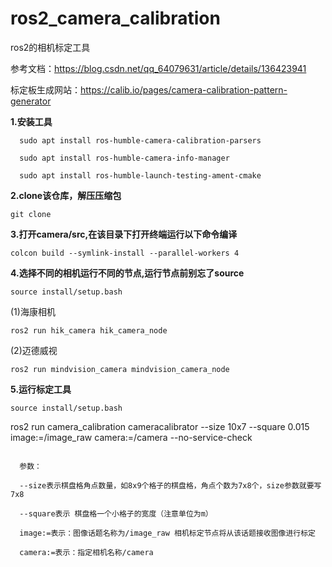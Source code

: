 # ros2_camera_calibration
ros2的相机标定工具

参考文档：https://blog.csdn.net/qq_64079631/article/details/136423941

标定板生成网站：https://calib.io/pages/camera-calibration-pattern-generator

**1.安装工具**
```
  sudo apt install ros-humble-camera-calibration-parsers
```
```
  sudo apt install ros-humble-camera-info-manager
```
```
  sudo apt install ros-humble-launch-testing-ament-cmake
```
**2.clone该仓库，解压压缩包**

```
git clone 
```

**3.打开camera/src,在该目录下打开终端运行以下命令编译**

```
colcon build --symlink-install --parallel-workers 4
```

**4.选择不同的相机运行不同的节点,运行节点前别忘了source**

```
source install/setup.bash 
```


(1)海康相机

```
ros2 run hik_camera hik_camera_node 
```


(2)迈德威视

```
ros2 run mindvision_camera mindvision_camera_node 
```

**5.运行标定工具**

```
source install/setup.bash 

```
  ros2 run camera_calibration cameracalibrator --size 10x7 --square 0.015 image:=/image_raw  camera:=/camera --no-service-check
```

  参数：
  
  --size表示棋盘格角点数量，如8x9个格子的棋盘格，角点个数为7x8个，size参数就要写7x8  
  
  --square表示 棋盘格一个小格子的宽度（注意单位为m）

  image:=表示：图像话题名称为/image_raw 相机标定节点将从该话题接收图像进行标定
  
  camera:=表示：指定相机名称/camera
